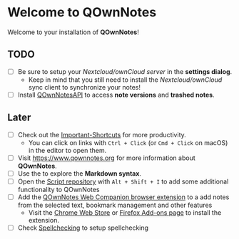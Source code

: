 Welcome to QOwnNotes
====================

Welcome to your installation of **QOwnNotes**!

## TODO

- [ ] Be sure to setup your *Nextcloud/ownCloud server* in the **settings dialog**.
    - Keep in mind that you still need to install the *Nextcloud/ownCloud* sync client to synchronize your notes! 
- [ ] Install [QOwnNotesAPI](https://apps.nextcloud.com/apps/qownnotesapi) to access **note versions** and **trashed notes**.

## Later

- [ ] Check out the [Important-Shortcuts](https://www.qownnotes.org/shortcuts/QOwnNotes) for more productivity.
    - You can click on links with `Ctrl + Click` (or `Cmd + Click` on macOS) in the editor to open them. 
- [ ] Visit <https://www.qownnotes.org> for more information about **QOwnNotes**.
- [ ] Use the <Markdown Cheatsheet.md> to explore the **Markdown syntax**.
- [ ] Open the [Script repository](https://github.com/qownnotes/scripts) with `Alt + Shift + I` to add some additional functionality to QOwnNotes
- [ ] Add the [QOwnNotes Web Companion browser extension](https://github.com/qownnotes/web-companion) to a add notes from the selected text, bookmark management and other features
    - Visit the [Chrome Web Store](https://chrome.google.com/webstore/detail/qownnotes-web-companion/pkgkfnampapjbopomdpnkckbjdnpkbkp) or [Firefox Add-ons page](https://addons.mozilla.org/firefox/addon/qownnotes-web-companion) to install the extension.
- [ ] Check [Spellchecking](http://docs.qownnotes.org/en/develop/spellchecking.html) to setup spellchecking

